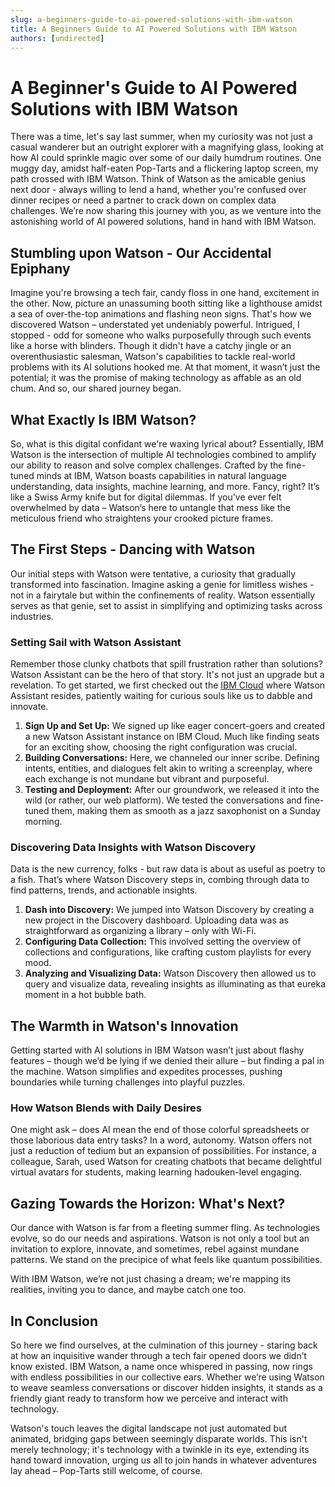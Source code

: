 ```yaml
---
slug: a-beginners-guide-to-ai-powered-solutions-with-ibm-watson
title: A Beginners Guide to AI Powered Solutions with IBM Watson
authors: [undirected]
---
```



# A Beginner's Guide to AI Powered Solutions with IBM Watson

There was a time, let's say last summer, when my curiosity was not just a casual wanderer but an outright explorer with a magnifying glass, looking at how AI could sprinkle magic over some of our daily humdrum routines. One muggy day, amidst half-eaten Pop-Tarts and a flickering laptop screen, my path crossed with IBM Watson. Think of Watson as the amicable genius next door - always willing to lend a hand, whether you're confused over dinner recipes or need a partner to crack down on complex data challenges. We’re now sharing this journey with you, as we venture into the astonishing world of AI powered solutions, hand in hand with IBM Watson.

## Stumbling upon Watson - Our Accidental Epiphany

Imagine you're browsing a tech fair, candy floss in one hand, excitement in the other. Now, picture an unassuming booth sitting like a lighthouse amidst a sea of over-the-top animations and flashing neon signs. That's how we discovered Watson – understated yet undeniably powerful. Intrigued, I stopped - odd for someone who walks purposefully through such events like a horse with blinders. Though it didn't have a catchy jingle or an overenthusiastic salesman, Watson's capabilities to tackle real-world problems with its AI solutions hooked me. At that moment, it wasn’t just the potential; it was the promise of making technology as affable as an old chum. And so, our shared journey began.

## What Exactly Is IBM Watson?

So, what is this digital confidant we're waxing lyrical about? Essentially, IBM Watson is the intersection of multiple AI technologies combined to amplify our ability to reason and solve complex challenges. Crafted by the fine-tuned minds at IBM, Watson boasts capabilities in natural language understanding, data insights, machine learning, and more. Fancy, right? It’s like a Swiss Army knife but for digital dilemmas. If you’ve ever felt overwhelmed by data – Watson’s here to untangle that mess like the meticulous friend who straightens your crooked picture frames.

## The First Steps - Dancing with Watson

Our initial steps with Watson were tentative, a curiosity that gradually transformed into fascination. Imagine asking a genie for limitless wishes - not in a fairytale but within the confinements of reality. Watson essentially serves as that genie, set to assist in simplifying and optimizing tasks across industries.

### Setting Sail with Watson Assistant

Remember those clunky chatbots that spill frustration rather than solutions? Watson Assistant can be the hero of that story. It's not just an upgrade but a revelation. To get started, we first checked out the [IBM Cloud](https://cloud.ibm.com/catalog/services/watson-assistant) where Watson Assistant resides, patiently waiting for curious souls like us to dabble and innovate.

1. **Sign Up and Set Up:** We signed up like eager concert-goers and created a new Watson Assistant instance on IBM Cloud. Much like finding seats for an exciting show, choosing the right configuration was crucial.
2. **Building Conversations:** Here, we channeled our inner scribe. Defining intents, entities, and dialogues felt akin to writing a screenplay, where each exchange is not mundane but vibrant and purposeful.
3. **Testing and Deployment:** After our groundwork, we released it into the wild (or rather, our web platform). We tested the conversations and fine-tuned them, making them as smooth as a jazz saxophonist on a Sunday morning.

### Discovering Data Insights with Watson Discovery

Data is the new currency, folks - but raw data is about as useful as poetry to a fish. That’s where Watson Discovery steps in, combing through data to find patterns, trends, and actionable insights.

1. **Dash into Discovery:** We jumped into Watson Discovery by creating a new project in the Discovery dashboard. Uploading data was as straightforward as organizing a library – only with Wi-Fi.
2. **Configuring Data Collection:** This involved setting the overview of collections and configurations, like crafting custom playlists for every mood.
3. **Analyzing and Visualizing Data:** Watson Discovery then allowed us to query and visualize data, revealing insights as illuminating as that eureka moment in a hot bubble bath.

## The Warmth in Watson's Innovation

Getting started with AI solutions in IBM Watson wasn’t just about flashy features – though we’d be lying if we denied their allure – but finding a pal in the machine. Watson simplifies and expedites processes, pushing boundaries while turning challenges into playful puzzles.

### How Watson Blends with Daily Desires

One might ask – does AI mean the end of those colorful spreadsheets or those laborious data entry tasks? In a word, autonomy. Watson offers not just a reduction of tedium but an expansion of possibilities. For instance, a colleague, Sarah, used Watson for creating chatbots that became delightful virtual avatars for students, making learning hadouken-level engaging.

## Gazing Towards the Horizon: What's Next?

Our dance with Watson is far from a fleeting summer fling. As technologies evolve, so do our needs and aspirations. Watson is not only a tool but an invitation to explore, innovate, and sometimes, rebel against mundane patterns. We stand on the precipice of what feels like quantum possibilities.

With IBM Watson, we’re not just chasing a dream; we're mapping its realities, inviting you to dance, and maybe catch one too.

## In Conclusion

So here we find ourselves, at the culmination of this journey - staring back at how an inquisitive wander through a tech fair opened doors we didn’t know existed. IBM Watson, a name once whispered in passing, now rings with endless possibilities in our collective ears. Whether we’re using Watson to weave seamless conversations or discover hidden insights, it stands as a friendly giant ready to transform how we perceive and interact with technology.

Watson's touch leaves the digital landscape not just automated but animated, bridging gaps between seemingly disparate worlds. This isn't merely technology; it's technology with a twinkle in its eye, extending its hand toward innovation, urging us all to join hands in whatever adventures lay ahead – Pop-Tarts still welcome, of course.
```
